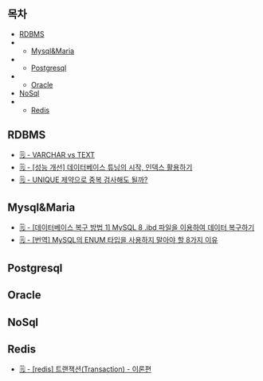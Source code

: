 
## 목차
* [RDBMS](#RDBMS)
* * [Mysql&Maria](#Mysql&Maria)
* * [Postgresql](#Postgresql)
* * [Oracle](#Oracle)
* [NoSql](#NoSql)
* * [Redis](#Redis)


## RDBMS
* [🗒 - VARCHAR vs TEXT](https://medium.com/daangn/varchar-vs-text-230a718a22a1)
* [🗒 - [성능 개선] 데이터베이스 튜닝의 시작, 인덱스 활용하기](https://hyeyun133.tistory.com/200)
* [🗒 - UNIQUE 제약으로 중복 검사해도 될까?](https://braindisk.tistory.com/m/119)

## Mysql&Maria
* [🗒 - [데이터베이스 복구 방법 1] MySQL 8 .ibd 파일을 이용하여 데이터 복구하기](https://puleugo.tistory.com/167)
* [🗒 - [번역] MySQL의 ENUM 타입을 사용하지 말아야 할 8가지 이유](https://velog.io/@leejh3224/%EB%B2%88%EC%97%AD-MySQL%EC%9D%98-ENUM-%ED%83%80%EC%9E%85%EC%9D%84-%EC%82%AC%EC%9A%A9%ED%95%98%EC%A7%80-%EB%A7%90%EC%95%84%EC%95%BC-%ED%95%A0-8%EA%B0%80%EC%A7%80-%EC%9D%B4%EC%9C%A0)


## Postgresql


## Oracle


## NoSql


## Redis
* [🗒 - [redis] 트랜잭션(Transaction) - 이론편](https://sabarada.tistory.com/177)